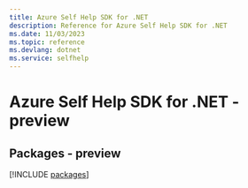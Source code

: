 ```yaml
---
title: Azure Self Help SDK for .NET
description: Reference for Azure Self Help SDK for .NET
ms.date: 11/03/2023
ms.topic: reference
ms.devlang: dotnet
ms.service: selfhelp
---
```

# Azure Self Help SDK for .NET - preview
## Packages - preview
[!INCLUDE [packages](self-help-index.md)]